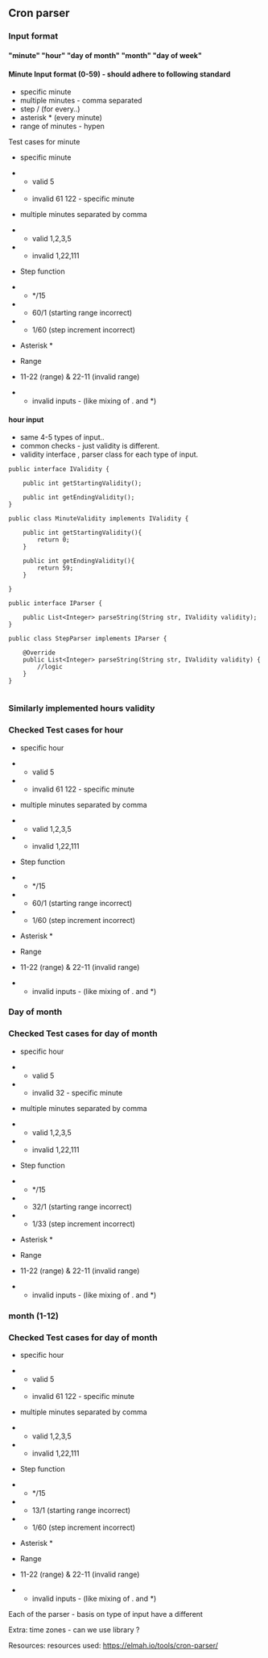 ## Cron parser

### Input format 
#### "minute" "hour" "day of month" "month" "day of week"

#### Minute Input format (0-59) - should adhere to following standard
- specific minute
- multiple minutes - comma separated
- step / (for every..)
- asterisk * (every minute)
- range of minutes - hypen

Test cases for minute
- specific minute 
- - valid 5 
- - invalid 61 122 - specific minute
- multiple minutes separated by comma
- - valid 1,2,3,5
- - invalid 1,22,111
- Step function
- - */15
- - 60/1 (starting range incorrect)
- - 1/60 (step increment incorrect)
- Asterisk \*
- Range
- 11-22 (range) & 22-11 (invalid range)

- -  invalid inputs - (like mixing of . and *)

#### hour input 

- same 4-5 types of input.. 
- common checks - just validity is different.
- validity interface , parser class for each type of input. 

```
public interface IValidity {

    public int getStartingValidity();

    public int getEndingValidity();
}

public class MinuteValidity implements IValidity {

    public int getStartingValidity(){
        return 0;
    }

    public int getEndingValidity(){
        return 59;
    }

}

public interface IParser {

    public List<Integer> parseString(String str, IValidity validity);
}

public class StepParser implements IParser {

    @Override
    public List<Integer> parseString(String str, IValidity validity) {
        //logic
    }
}


```

### Similarly implemented hours validity

### Checked Test cases for hour 

- specific hour
- - valid 5
- - invalid 61 122 - specific minute
- multiple minutes separated by comma
- - valid 1,2,3,5
- - invalid 1,22,111
- Step function
- - */15
- - 60/1 (starting range incorrect)
- - 1/60 (step increment incorrect)
- Asterisk \*
- Range
- 11-22 (range) & 22-11 (invalid range)

- -  invalid inputs - (like mixing of . and *)


### Day of month
### Checked Test cases for day of month

- specific hour
- - valid 5
- - invalid 32 - specific minute
- multiple minutes separated by comma
- - valid 1,2,3,5
- - invalid 1,22,111
- Step function
- - */15
- - 32/1 (starting range incorrect)
- - 1/33 (step increment incorrect)
- Asterisk \*
- Range
- 11-22 (range) & 22-11 (invalid range)

- -  invalid inputs - (like mixing of . and *)


### month (1-12)
### Checked Test cases for day of month

- specific hour
- - valid 5
- - invalid 61 122 - specific minute
- multiple minutes separated by comma
- - valid 1,2,3,5
- - invalid 1,22,111
- Step function
- - */15
- - 13/1 (starting range incorrect)
- - 1/60 (step increment incorrect)
- Asterisk \*
- Range
- 11-22 (range) & 22-11 (invalid range)

- -  invalid inputs - (like mixing of . and *)



Each of the parser - basis on type of input have a different



Extra:
time zones - can we use library ?

Resources:
resources used: https://elmah.io/tools/cron-parser/